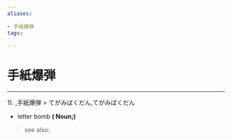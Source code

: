 ```yaml
---
aliases:
    
- 手紙爆弾
tags:
    
---
```


# 手紙爆弾
---
1).
,手紙爆弾 > てがみばくだん,てがみばくだん

- letter bomb
**( Noun;)**
> see also: 
            